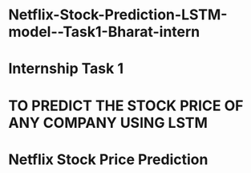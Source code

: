 # Netflix-Stock-Prediction-LSTM-model--Task1-Bharat-intern
# Internship Task 1
# TO PREDICT THE STOCK PRICE OF ANY COMPANY USING LSTM
# Netflix Stock Price Prediction
